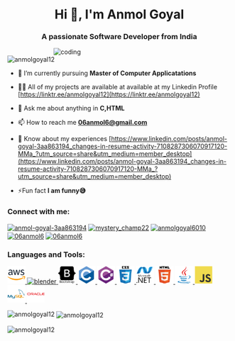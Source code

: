 <h1 align="center">Hi 👋, I'm Anmol Goyal</h1>
<h3 align="center">A passionate Software Developer from India</h3>

<img align="right" alt="coding" width="400" src="https://camo.githubusercontent.com/cae12fddd9d6982901d82580bdf321d81fb299141098ca1c2d4891870827bf17/68747470733a2f2f6d69726f2e6d656469756d2e636f6d2f6d61782f313336302f302a37513379765349765f7430696f4a2d5a2e676966">
<p align="left"> <img src="https://komarev.com/ghpvc/?username=anmolgoyal12&label=Profile%20views&color=0e75b6&style=flat" alt="anmolgoyal12" /> </p>

- 🌱 I’m currently pursuing **Master of Computer Applicatations**

- 👨‍💻 All of my projects are available at available at my Linkedin Profile [https://linktr.ee/anmolgoyal12](https://linktr.ee/anmolgoyal12)

- 💬 Ask me about anything in **C,HTML**

- 📫 How to reach me **06anmol6@gmail.com**

- 📄 Know about my experiences [https://www.linkedin.com/posts/anmol-goyal-3aa863194_changes-in-resume-activity-7108287306070917120-MMa_?utm_source=share&utm_medium=member_desktop](https://www.linkedin.com/posts/anmol-goyal-3aa863194_changes-in-resume-activity-7108287306070917120-MMa_?utm_source=share&utm_medium=member_desktop)

- ⚡Fun fact **I am funny😅**

<h3 align="left">Connect with me:</h3>
<p align="left">
<a href="https://linkedin.com/in/anmol-goyal-3aa863194" target="blank"><img align="center" src="https://raw.githubusercontent.com/rahuldkjain/github-profile-readme-generator/master/src/images/icons/Social/linked-in-alt.svg" alt="anmol-goyal-3aa863194" height="30" width="40" /></a>
<a href="https://instagram.com/mystery_champ22" target="blank"><img align="center" src="https://raw.githubusercontent.com/rahuldkjain/github-profile-readme-generator/master/src/images/icons/Social/instagram.svg" alt="mystery_champ22" height="30" width="40" /></a>
<a href="https://www.youtube.com/@anmolgoyal6010" target="blank"><img align="center" src="https://raw.githubusercontent.com/rahuldkjain/github-profile-readme-generator/master/src/images/icons/Social/youtube.svg" alt="anmolgoyal6010" height="30" width="40" /></a>
<a href="https://www.hackerrank.com/06anmol6" target="blank"><img align="center" src="https://raw.githubusercontent.com/rahuldkjain/github-profile-readme-generator/master/src/images/icons/Social/hackerrank.svg" alt="06anmol6" height="30" width="40" /></a>
<a href="https://www.leetcode.com/06anmol6" target="blank"><img align="center" src="https://raw.githubusercontent.com/rahuldkjain/github-profile-readme-generator/master/src/images/icons/Social/leet-code.svg" alt="06anmol6" height="30" width="40" /></a>
</p>

<h3 align="left">Languages and Tools:</h3>
<p align="left"> 
<a href="https://aws.amazon.com" target="_blank" rel="noreferrer"> <img src="https://raw.githubusercontent.com/devicons/devicon/master/icons/amazonwebservices/amazonwebservices-original-wordmark.svg" alt="aws" width="40" height="40"/> </a> 
<a href="https://www.blender.org/" target="_blank" rel="noreferrer"> <img src="https://download.blender.org/branding/community/blender_community_badge_white.svg" alt="blender" width="40" height="40"/> </a> <a href="https://getbootstrap.com" target="_blank" rel="noreferrer"> <img src="https://raw.githubusercontent.com/devicons/devicon/master/icons/bootstrap/bootstrap-plain-wordmark.svg" alt="bootstrap" width="40" height="40"/> </a> <a href="https://www.cprogramming.com/" target="_blank" rel="noreferrer"> <img src="https://raw.githubusercontent.com/devicons/devicon/master/icons/c/c-original.svg" alt="c" width="40" height="40"/> </a> <a href="https://www.w3schools.com/cs/" target="_blank" rel="noreferrer"> <img src="https://raw.githubusercontent.com/devicons/devicon/master/icons/csharp/csharp-original.svg" alt="csharp" width="40" height="40"/> </a> <a href="https://www.w3schools.com/css/" target="_blank" rel="noreferrer"> <img src="https://raw.githubusercontent.com/devicons/devicon/master/icons/css3/css3-original-wordmark.svg" alt="css3" width="40" height="40"/> </a> <a href="https://dotnet.microsoft.com/" target="_blank" rel="noreferrer"> <img src="https://raw.githubusercontent.com/devicons/devicon/master/icons/dot-net/dot-net-original-wordmark.svg" alt="dotnet" width="40" height="40"/> </a> <a href="https://www.w3.org/html/" target="_blank" rel="noreferrer"> <img src="https://raw.githubusercontent.com/devicons/devicon/master/icons/html5/html5-original-wordmark.svg" alt="html5" width="40" height="40"/> </a> <a href="https://www.java.com" target="_blank" rel="noreferrer"> <img src="https://raw.githubusercontent.com/devicons/devicon/master/icons/java/java-original.svg" alt="java" width="40" height="40"/> </a> <a href="https://developer.mozilla.org/en-US/docs/Web/JavaScript" target="_blank" rel="noreferrer"> <img src="https://raw.githubusercontent.com/devicons/devicon/master/icons/javascript/javascript-original.svg" alt="javascript" width="40" height="40"/> </a> <a href="https://www.mysql.com/" target="_blank" rel="noreferrer"> <img src="https://raw.githubusercontent.com/devicons/devicon/master/icons/mysql/mysql-original-wordmark.svg" alt="mysql" width="40" height="40"/> </a> <a href="https://www.oracle.com/" target="_blank" rel="noreferrer"> <img src="https://raw.githubusercontent.com/devicons/devicon/master/icons/oracle/oracle-original.svg" alt="oracle" width="40" height="40"/> </a> </p>

<p><img align="left" src="https://github-readme-stats.vercel.app/api/top-langs?username=anmolgoyal12&show_icons=true&locale=en&layout=compact" alt="anmolgoyal12" /></p>

<p>&nbsp;<img align="center" src="https://github-readme-stats.vercel.app/api?username=anmolgoyal12&show_icons=true&locale=en" alt="anmolgoyal12" /></p>

<p><img align="center" src="https://github-readme-streak-stats.herokuapp.com/?user=anmolgoyal12&" alt="anmolgoyal12" /></p>
